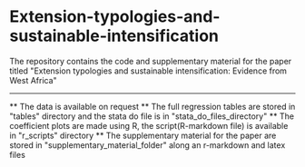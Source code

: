 # Extension-typologies-and-sustainable-intensification
The repository contains the code and supplementary material for the paper titled "Extension typologies and sustainable intensification:  Evidence from West Africa"

---
** The data is available on request
** The full regression tables are stored in "tables" directory and the stata do file is in "stata_do_files_directory"
** The coefficient plots are made using R, the script(R-markdown file) is available in "r_scripts" directory
** The supplementary material for the paper are stored in "supplementary_material_folder" along an r-markdown and latex files
